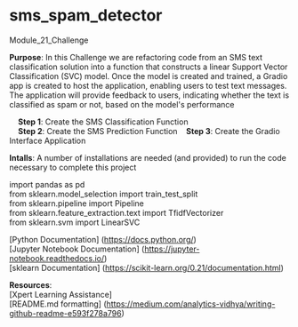 # sms_spam_detector
Module_21_Challenge

__Purpose__: In this Challenge we are refactoring code from an SMS text classification solution into a function that constructs a linear Support Vector Classification (SVC) model. Once the model is created and trained, a  Gradio app is created to host the application, enabling users to test text messages. The application will provide feedback to users, indicating whether the text is classified as spam or not, based on the model's performance
  
    
&nbsp; &nbsp; __Step 1__: Create the SMS Classification Function  
&nbsp; &nbsp; __Step 2__: Create the SMS Prediction Function 
&nbsp; &nbsp;__Step 3__: Create the Gradio Interface Application

__Intalls__: A number of installations are needed (and provided) to run the code necessary to complete this project  
  
import pandas as pd  
from sklearn.model_selection import train_test_split  
from sklearn.pipeline import Pipeline  
from sklearn.feature_extraction.text import TfidfVectorizer  
from sklearn.svm import LinearSVC

[Python Documentation] (https://docs.python.org/)  
[Jupyter Notebook Documentation] (https://jupyter-notebook.readthedocs.io/)  
[sklearn Documentation]  (https://scikit-learn.org/0.21/documentation.html)  

__Resources__:  
[Xpert Learning Assistance]   
[README.md formatting] (https://medium.com/analytics-vidhya/writing-github-readme-e593f278a796)  
